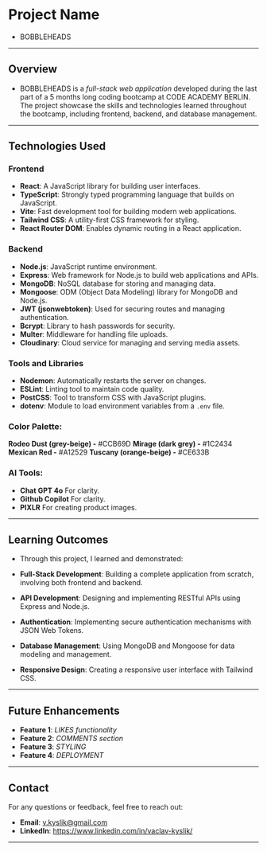 # **Project Name**

- BOBBLEHEADS

---

## **Overview**

- BOBBLEHEADS is a _full-stack web application_ developed during the last part of a 5 months long coding bootcamp at CODE ACADEMY BERLIN. The project showcase the skills and technologies learned throughout the bootcamp, including frontend, backend, and database management.

---

## **Technologies Used**

### **Frontend**

- **React**: A JavaScript library for building user interfaces.
- **TypeScript**: Strongly typed programming language that builds on JavaScript.
- **Vite**: Fast development tool for building modern web applications.
- **Tailwind CSS**: A utility-first CSS framework for styling.
- **React Router DOM**: Enables dynamic routing in a React application.

### **Backend**

- **Node.js**: JavaScript runtime environment.
- **Express**: Web framework for Node.js to build web applications and APIs.
- **MongoDB**: NoSQL database for storing and managing data.
- **Mongoose**: ODM (Object Data Modeling) library for MongoDB and Node.js.
- **JWT (jsonwebtoken)**: Used for securing routes and managing authentication.
- **Bcrypt**: Library to hash passwords for security.
- **Multer**: Middleware for handling file uploads.
- **Cloudinary**: Cloud service for managing and serving media assets.

### **Tools and Libraries**

- **Nodemon**: Automatically restarts the server on changes.
- **ESLint**: Linting tool to maintain code quality.
- **PostCSS**: Tool to transform CSS with JavaScript plugins.
- **dotenv**: Module to load environment variables from a `.env` file.

### **Color Palette:**

**Rodeo Dust (grey-beige) -** #CCB69D
**Mirage (dark grey) -** #1C2434
**Mexican Red -** #A12529
**Tuscany (orange-beige) -** #CE633B

### **AI Tools:**

- **Chat GPT 4o** For clarity.
- **Github Copilot** For clarity.
- **PIXLR** For creating product images.

---

## **Learning Outcomes**

- Through this project, I learned and demonstrated:

- **Full-Stack Development**: Building a complete application from scratch, involving both frontend and backend.
- **API Development**: Designing and implementing RESTful APIs using Express and Node.js.
- **Authentication**: Implementing secure authentication mechanisms with JSON Web Tokens.
- **Database Management**: Using MongoDB and Mongoose for data modeling and management.
- **Responsive Design**: Creating a responsive user interface with Tailwind CSS.

---

## **Future Enhancements**

- **Feature 1**: _LIKES functionality_
- **Feature 2**: _COMMENTS section_
- **Feature 3**: _STYLING_
- **Feature 4**: _DEPLOYMENT_

---

## **Contact**

For any questions or feedback, feel free to reach out:

- **Email**: v.kyslik@gmail.com
- **LinkedIn**: https://www.linkedin.com/in/vaclav-kyslik/

---
